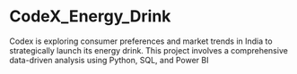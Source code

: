 # CodeX_Energy_Drink
Codex is exploring consumer preferences and market trends in India to strategically launch its energy drink. This project involves a comprehensive data-driven analysis using Python, SQL, and Power BI
